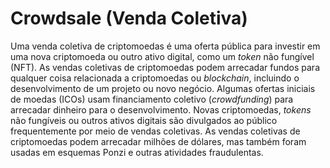 # Crowdsale (Venda Coletiva)

Uma venda coletiva de criptomoedas é uma oferta pública para investir em uma nova criptomoeda ou outro ativo digital, como um _token_ não fungível (NFT). As vendas coletivas de criptomoedas podem arrecadar fundos para qualquer coisa relacionada a criptomoedas ou _blockchain_, incluindo o desenvolvimento de um projeto ou novo negócio. Algumas ofertas iniciais de moedas (ICOs) usam financiamento coletivo (_crowdfunding_) para arrecadar dinheiro para o desenvolvimento. Novas criptomoedas, _tokens_ não fungíveis ou outros ativos digitais são divulgados ao público frequentemente por meio de vendas coletivas. As vendas coletivas de criptomoedas podem arrecadar milhões de dólares, mas também foram usadas em esquemas Ponzi e outras atividades fraudulentas.
